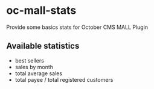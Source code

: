# oc-mall-stats
Provide some basics stats for October CMS MALL Plugin


## Available statistics

- best sellers
- sales by month
- total average sales
- total payee / total registered customers
